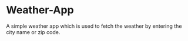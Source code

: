 # Weather-App
A simple weather app which is used to fetch the weather by entering the city name or zip code.
